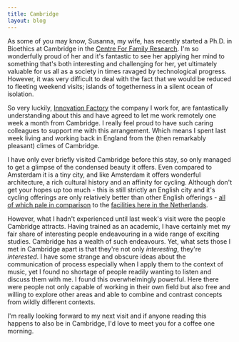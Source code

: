 ```yaml
---
title: Cambridge
layout: blog
---
```


As some of you may know, Susanna, my wife, has recently started a
Ph.D. in Bioethics at Cambridge in the [Centre For Family
Research][4]. I'm so wonderfully proud of her and
it's fantastic to see her applying her mind to something that's both
interesting and challenging for her, yet ultimately valuable for us
all as a society in times ravaged by technological progress. However,
it was very difficult to deal with the fact that we would be reduced
to fleeting weekend visits; islands of togetherness in a silent ocean
of isolation.

So very luckily, [Innovation Factory][1] the company I work for,
are fantastically understanding about this and have agreed to let me
work remotely one week a month from Cambridge. I really feel proud to
have such caring colleagues to support me with this arrangement. Which
means I spent last week living and working back in England from the
(then remarkably pleasant) climes of Cambridge.

I have only ever briefly visited Cambridge before this stay, so only
managed to get a glimpse of the condensed beauty it offers. Even
compared to Amsterdam it is a tiny city, and like Amsterdam it offers
wonderful architecture, a rich cultural history and an affinity for
cycling. Although don't get your hopes up too much - this is still
strictly an English city and it's cycling offerings are only
relatively better than other English offerings - [all of which pale in
comparison][2] to the [facilities here in the Netherlands][3].

However, what I hadn't experienced until last week's visit were the
people Cambridge attracts. Having trained as an academic, I have
certainly met my fair share of interesting people endeavouring in a
wide range of exciting studies. Cambridge has a wealth of such
endeavours. Yet, what sets those I met in Cambridge apart is that they're not only
_interesting_, they're _interested_. I have some strange and obscure ideas
about the communication of process especially when I apply them to the
context of music, yet I found no shortage of people readily wanting to
listen and discuss them with me. I found this overwhelmingly
powerful. Here there were people not only capable of working in their
own field but also free and willing to explore other areas and able to
combine and contrast concepts from wildly different contexts.

I'm really looking forward to my next visit and if anyone reading this
happens to also be in Cambridge, I'd love to meet you for a coffee one
morning.


[1]: http://innovationfactory.eu
[2]: http://homepage.ntlworld.com/pete.meg/wcc/facility-of-the-month/
[3]: http://www.hembrow.eu/cycling/photos.html
[4]: http://www.ppsis.cam.ac.uk/CFR/
